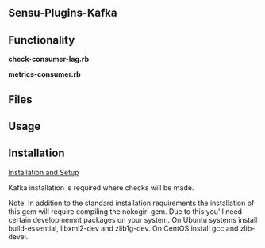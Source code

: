 ## Sensu-Plugins-Kafka

## Functionality

**check-consumer-lag.rb**

**metrics-consumer.rb**

## Files

## Usage

## Installation

[Installation and Setup](http://sensu-plugins.io/docs/installation_instructions.html)

Kafka installation is required where checks will be made.

Note:  In addition to the standard installation requirements the installation of this gem will require compiling the nokogiri gem.  Due to this you'll need certain developmemnt packages on your system.  On Ubuntu systems install build-essential, libxml2-dev and zlib1g-dev.  On CentOS install gcc and zlib-devel.
